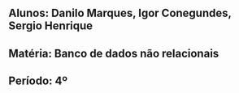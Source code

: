 ## Alunos: Danilo Marques, Igor Conegundes, Sergio Henrique
## Matéria: Banco de dados não relacionais
## Período: 4º 

